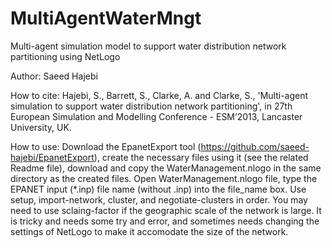 MultiAgentWaterMngt
===================
Multi-agent simulation model to support water distribution network partitioning using NetLogo

Author: Saeed Hajebi

How to cite: Hajebi, S., Barrett, S., Clarke, A. and Clarke, S., 
  'Multi-agent simulation to support water distribution network partitioning', 
  in 27th European Simulation and Modelling Conference - ESM’2013, Lancaster University, UK.
  

How to use:
Download the EpanetExport tool (https://github.com/saeed-hajebi/EpanetExport), 
create the necessary files using it (see the related Readme file), 
download and copy the WaterManagement.nlogo in the same directory as the created files. 
Open WaterManagement.nlogo file, type the EPANET input (*.inp) file name (without .inp) into the file_name box. 
Use setup, import-network, cluster, and negotiate-clusters in order.
You may need to use sclaing-factor if the geographic scale of the network is large. 
  It is tricky and needs some try and error, and sometimes needs changing the settings 
  of NetLogo to make it accomodate the size of the network.
